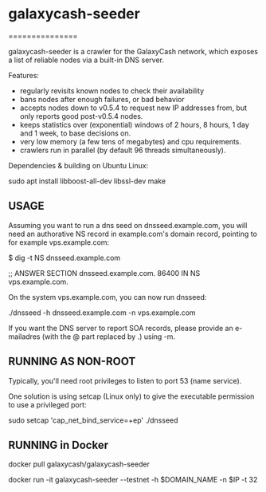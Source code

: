 # galaxycash-seeder

===============

galaxycash-seeder is a crawler for the GalaxyCash network, which exposes a list
of reliable nodes via a built-in DNS server.

Features:
* regularly revisits known nodes to check their availability
* bans nodes after enough failures, or bad behavior
* accepts nodes down to v0.5.4 to request new IP addresses from,
  but only reports good post-v0.5.4 nodes.
* keeps statistics over (exponential) windows of 2 hours, 8 hours,
  1 day and 1 week, to base decisions on.
* very low memory (a few tens of megabytes) and cpu requirements.
* crawlers run in parallel (by default 96 threads simultaneously).

Dependencies & building on Ubuntu Linux:

sudo apt install libboost-all-dev libssl-dev
make

USAGE
-----

Assuming you want to run a dns seed on dnsseed.example.com, you will
need an authorative NS record in example.com's domain record, pointing
to for example vps.example.com:

$ dig -t NS dnsseed.example.com

;; ANSWER SECTION
dnsseed.example.com.   86400    IN      NS     vps.example.com.

On the system vps.example.com, you can now run dnsseed:

./dnsseed -h dnsseed.example.com -n vps.example.com

If you want the DNS server to report SOA records, please provide an
e-mailadres (with the @ part replaced by .) using -m.

RUNNING AS NON-ROOT
-------------------

Typically, you'll need root privileges to listen to port 53 (name service).

One solution is using setcap (Linux only) to give the executable permission
to use a privileged port:

sudo setcap 'cap_net_bind_service=+ep' ./dnsseed

RUNNING in Docker
-----------------

docker pull galaxycash/galaxycash-seeder

docker run -it galaxycash-seeder --testnet -h $DOMAIN_NAME -n $IP -t 32